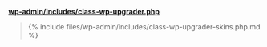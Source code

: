 <p><b><a href="https://developer.wordpress.org/reference/files/wp-admin/includes/class-wp-upgrader.php/">wp-admin/includes/class-wp-upgrader.php</a></b></p>

<blockquote>

{% include files/wp-admin/includes/class-wp-upgrader-skins.php.md %}

</blockquote>
